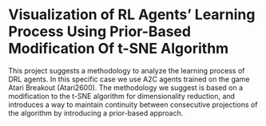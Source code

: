# Visualization of RL Agents’ Learning Process Using Prior-Based Modification Of t-SNE Algorithm
This project suggests a methodology to analyze the learning process of DRL agents. In this specific case we use A2C agents trained on the game Atari Breakout (Atari2600). 
The methodology we suggest is based on a modification to the t-SNE algorithm for dimensionality reduction, and introduces a way to maintain continuity between consecutive projections of the algorithm by introducing a prior-based approach.
